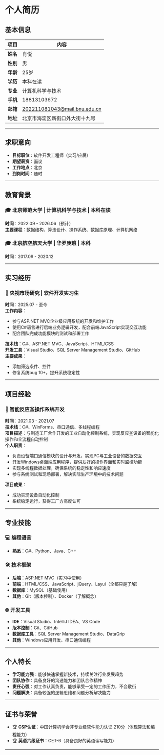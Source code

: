 # 个人简历

## 基本信息

| 项目 | 内容 |
|------|------|
| **姓名** | 肖悦 |
| **性别** | 男 |
| **年龄** | 25岁 |
| **学历** | 本科在读 |
| **专业** | 计算机科学与技术 |
| **手机** | 18813103672 |
| **邮箱** | 202211081043@mail.bnu.edu.cn |
| **地址** | 北京市海淀区新街口外大街十九号 |

---

## 求职意向

- **目标职位**：软件开发工程师（实习/应届）
- **期望薪资**：面议
- **工作地点**：北京
- **到岗时间**：随时

---

## 教育背景

### 🎓 北京师范大学 | 计算机科学与技术 | 本科在读

**时间**：2022.09 - 2026.06（预计）  
**主要课程**：数据结构、算法设计、操作系统、数据库原理、计算机网络  

### 🎓 北京航空航天大学 | 华罗庚班 | 本科

**时间**：2017.09 - 2020.12  

---

## 实习经历

### 💼 央视市场研究 | 软件开发实习生

**时间**：2025.07 - 至今  
**工作内容**：

- 参与ASP.NET MVC企业级应用系统的开发和维护工作
- 使用C#语言进行后端业务逻辑开发，配合前端JavaScript实现交互功能
- 配合团队完成功能模块的测试和部署工作

**技术栈**：C#、ASP.NET MVC、JavaScript、HTML/CSS  
**开发工具**：Visual Studio、SQL Server Management Studio、GitHub  
**主要成果**：

- 添加筛选条件、控件
- 修复系统bug 10+，提升系统稳定性

---

## 项目经验

### 🚀 智能反应釜操作系统开发

**时间**：2021.03 - 2021.07  
**技术栈**：C#、WinForms、串口通信、多线程编程  
**项目描述**：与制造工厂合作开发的工业自动化控制系统，实现反应釜设备的智能化操作和全流程自动控制  
**个人职责**：

- 负责设备端口通信模块的设计与开发，实现PC与工业设备的数据交互
- 开发Windows桌面端应用程序，提供友好的操作界面和实时监控功能
- 实现多线程数据处理，确保系统的稳定性和响应速度
- 参与系统测试和现场部署，解决实际生产环境中的技术问题

**项目成果**：

- 成功实现设备自动化控制
- 系统稳定运行，获得工厂方高度认可

---

## 专业技能

### 💻 编程语言

- **熟悉**：C#、Python、Java、C++

### 🛠️ 技术框架

- **后端**：ASP.NET MVC（实习中使用）
- **前端**：HTML/CSS、JavaScript、jQuery、Layui（全都只是了解）
- **数据库**：MySQL（基础使用）
- **其他**：Git（版本控制）、Docker（了解概念）

### 🌐 开发工具

- **IDE**：Visual Studio、IntelliJ IDEA、VS Code
- **版本控制**：Git、GitHub
- **数据库工具**：SQL Server Management Studio、DataGrip
- **其他**：Windows应用开发、串口通信编程

---

## 个人特长

- **学习能力强**：能够快速掌握新技术，持续关注行业发展趋势
- **团队协作**：具备良好的沟通能力和团队合作精神
- **责任心强**：对工作认真负责，能够承受一定的工作压力，不会敷衍
- **问题解决**：具备较强的逻辑思维和问题分析解决能力

---

## 证书与荣誉

- 🏆 **CSP认证**：中国计算机学会非专业级软件能力认证 210分（体现算法和编程能力）
- 🏆 **英语六级证书**：CET-6（具备良好的英语读写能力）

---
